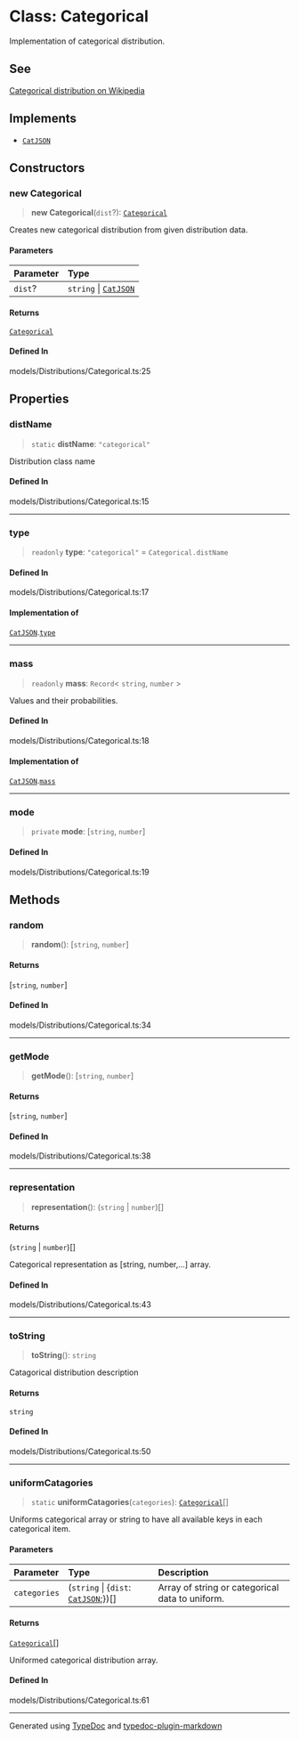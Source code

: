 # Class: Categorical

Implementation of categorical distribution.

## See

[Categorical distribution on Wikipedia](https://en.wikipedia.org/wiki/Categorical_distribution)

## Implements

-   [`CatJSON`](../../../../namespace.Interfaces/namespaces/namespace.Distribution/interfaces/interface.CatJSON.md)

## Constructors

### new Categorical

> **new Categorical**(`dist`?): [`Categorical`](class.Categorical.md)

Creates new categorical distribution from given distribution data.

#### Parameters

| Parameter | Type                                                                                                                        |
| :-------- | :-------------------------------------------------------------------------------------------------------------------------- |
| `dist`?   | `string` \| [`CatJSON`](../../../../namespace.Interfaces/namespaces/namespace.Distribution/interfaces/interface.CatJSON.md) |

#### Returns

[`Categorical`](class.Categorical.md)

#### Defined In

models/Distributions/Categorical.ts:25

## Properties

### distName

> `static` **distName**: `"categorical"`

Distribution class name

#### Defined In

models/Distributions/Categorical.ts:15

---

### type

> `readonly` **type**: `"categorical"` = `Categorical.distName`

#### Defined In

models/Distributions/Categorical.ts:17

#### Implementation of

[`CatJSON`](../../../../namespace.Interfaces/namespaces/namespace.Distribution/interfaces/interface.CatJSON.md).[`type`](../../../../namespace.Interfaces/namespaces/namespace.Distribution/interfaces/interface.CatJSON.md#type)

---

### mass

> `readonly` **mass**: `Record`\< `string`, `number` \>

Values and their probabilities.

#### Defined In

models/Distributions/Categorical.ts:18

#### Implementation of

[`CatJSON`](../../../../namespace.Interfaces/namespaces/namespace.Distribution/interfaces/interface.CatJSON.md).[`mass`](../../../../namespace.Interfaces/namespaces/namespace.Distribution/interfaces/interface.CatJSON.md#mass)

---

### mode

> `private` **mode**: [`string`, `number`]

#### Defined In

models/Distributions/Categorical.ts:19

## Methods

### random

> **random**(): [`string`, `number`]

#### Returns

[`string`, `number`]

#### Defined In

models/Distributions/Categorical.ts:34

---

### getMode

> **getMode**(): [`string`, `number`]

#### Returns

[`string`, `number`]

#### Defined In

models/Distributions/Categorical.ts:38

---

### representation

> **representation**(): (`string` \| `number`)[]

#### Returns

(`string` \| `number`)[]

Categorical representation as [string, number,...] array.

#### Defined In

models/Distributions/Categorical.ts:43

---

### toString

> **toString**(): `string`

Catagorical distribution description

#### Returns

`string`

#### Defined In

models/Distributions/Categorical.ts:50

---

### uniformCatagories

> `static` **uniformCatagories**(`categories`): [`Categorical`](class.Categorical.md)[]

Uniforms categorical array or string to have all available keys in each categorical item.

#### Parameters

| Parameter    | Type                                                                                                                                        | Description                                     |
| :----------- | :------------------------------------------------------------------------------------------------------------------------------------------ | :---------------------------------------------- |
| `categories` | (`string` \| \{`dist`: [`CatJSON`](../../../../namespace.Interfaces/namespaces/namespace.Distribution/interfaces/interface.CatJSON.md);})[] | Array of string or categorical data to uniform. |

#### Returns

[`Categorical`](class.Categorical.md)[]

Uniformed categorical distribution array.

#### Defined In

models/Distributions/Categorical.ts:61

---

Generated using [TypeDoc](https://typedoc.org/) and [typedoc-plugin-markdown](https://www.npmjs.com/package/typedoc-plugin-markdown)
